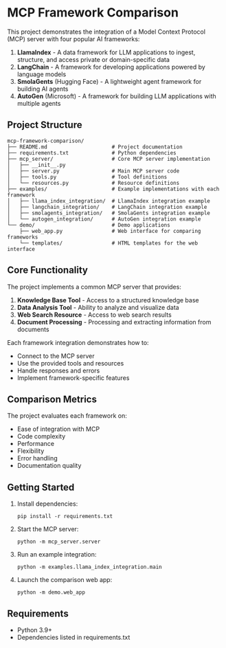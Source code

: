 # MCP Framework Comparison

This project demonstrates the integration of a Model Context Protocol (MCP) server with four popular AI frameworks:

1. **LlamaIndex** - A data framework for LLM applications to ingest, structure, and access private or domain-specific data
2. **LangChain** - A framework for developing applications powered by language models
3. **SmolaGents** (Hugging Face) - A lightweight agent framework for building AI agents
4. **AutoGen** (Microsoft) - A framework for building LLM applications with multiple agents

## Project Structure

```
mcp-framework-comparison/
├── README.md                     # Project documentation
├── requirements.txt              # Python dependencies
├── mcp_server/                   # Core MCP server implementation
│   ├── __init__.py
│   ├── server.py                 # Main MCP server code
│   ├── tools.py                  # Tool definitions
│   └── resources.py              # Resource definitions
├── examples/                     # Example implementations with each framework
│   ├── llama_index_integration/  # LlamaIndex integration example
│   ├── langchain_integration/    # LangChain integration example
│   ├── smolagents_integration/   # SmolaGents integration example
│   └── autogen_integration/      # AutoGen integration example
└── demo/                         # Demo applications
    ├── web_app.py                # Web interface for comparing frameworks
    └── templates/                # HTML templates for the web interface
```

## Core Functionality

The project implements a common MCP server that provides:

1. **Knowledge Base Tool** - Access to a structured knowledge base
2. **Data Analysis Tool** - Ability to analyze and visualize data
3. **Web Search Resource** - Access to web search results
4. **Document Processing** - Processing and extracting information from documents

Each framework integration demonstrates how to:
- Connect to the MCP server
- Use the provided tools and resources
- Handle responses and errors
- Implement framework-specific features

## Comparison Metrics

The project evaluates each framework on:
- Ease of integration with MCP
- Code complexity
- Performance
- Flexibility
- Error handling
- Documentation quality

## Getting Started

1. Install dependencies:
   ```
   pip install -r requirements.txt
   ```

2. Start the MCP server:
   ```
   python -m mcp_server.server
   ```

3. Run an example integration:
   ```
   python -m examples.llama_index_integration.main
   ```

4. Launch the comparison web app:
   ```
   python -m demo.web_app
   ```

## Requirements

- Python 3.9+
- Dependencies listed in requirements.txt